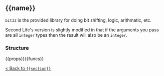 ## {{name}}

`bit32` is the provided library for doing bit shifting, logic, arithmatic, etc.

Second Life's version is slightly modified in that if the arguments you pass are
all `integer` types then the result will also be an `integer`.

### Structure

{{props}}{{funcs}}

[< Back to `{{section}}`]({{sectionURL}})
